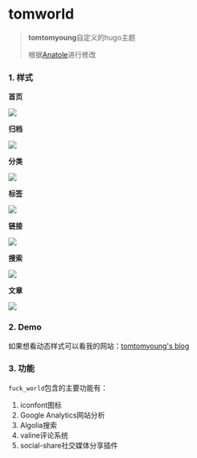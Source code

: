 # tomworld

> **tomtomyoung**自定义的hugo主题
>
> 根据[Anatole](https://github.com/lxndrblz/anatole/)进行修改

### 1. 样式


**首页**

![](./static/image/首页.jpg)

**归档**

![](./static/image/归档.jpg)

**分类**

![](./static/image/分类.jpg)

**标签**

![](./static/image/标签.jpg)

**链接**

![](./static/image/链接.jpg)

**搜索**

![](./static/image/搜索.jpg)

**文章**

![](./static/image/文章.jpg)

### 2. Demo

如果想看动态样式可以看我的网站：[tomtomyoung's blog](https://tomtomyoung.gitee.io/)

### 3. 功能

`fuck_world`包含的主要功能有：

1. iconfont图标
2. Google Analytics网站分析
3. Algolia搜索
4. valine评论系统
5. social-share社交媒体分享插件